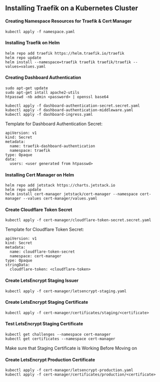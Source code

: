 ## Installing Traefik on a Kubernetes Cluster

#### Creating Namespace Resources for Traefik & Cert Manager
```
kubectl apply -f namespace.yaml
```

#### Installing Traefik on Helm
```
helm repo add traefik https://helm.traefik.io/traefik
helm repo update
helm install --namespace=traefik traefik traefik/traefik --values=values.yaml
```

#### Creating Dashboard Authentication
```
sudo apt-get update
sudo apt-get intall apache2-utils
htpasswd -nb admin <password> | openssl base64

kubectl apply -f dashboard-authentication-secret.secret.yaml
kubectl apply -f dashboard-authentication-middleware.yaml
kubectl apply -f dashboard-ingress.yaml
```

Template for Dashboard Authentication Secret:
```
apiVersion: v1
kind: Secret
metadata:
  name: traefik-dashboard-authentication
  namespace: traefik
type: Opaque
data:
  users: <user generated from htpasswd>
```

#### Installing Cert Manager on Helm
```
helm repo add jetstack https://charts.jetstack.io
helm repo update
helm install cert-manager jetstack/cert-manager --namespace cert-manager --values cert-manager/values.yaml
```

#### Create Cloudflare Token Secret
```
kubectl apply -f cert-manager/cloudflare-token-secret.secret.yaml
```

Template for Cloudflare Token Secret:
```
apiVersion: v1
kind: Secret
metadata:
  name: cloudflare-token-secret
  namespace: cert-manager
type: Opaque
stringData:
  cloudflare-token: <cloudflare-token>
```

#### Create LetsEncrypt Staging Issuer
```
kubectl apply -f cert-manager/letsencrypt-staging.yaml
```

#### Create LetsEncrypt Staging Certificate
```
kubectl apply -f cert-manager/certificates/staging/<certificate>
```

#### Test LetsEncrypt Staging Certificate
```
kubectl get challenges --namespace cert-manager
kubectl get certificates --namespace cert-manager
```

Make sure that Staging Certificate is Working Before Moving on

#### Create LetsEncrypt Production Certificate
```
kubectl apply -f cert-manager/letsencrypt-production.yaml
kubectl apply -f cert-manager/certificates/production/<certificate>
```
